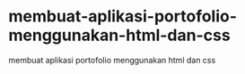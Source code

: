 # membuat-aplikasi-portofolio-menggunakan-html-dan-css
membuat aplikasi portofolio menggunakan html dan css

